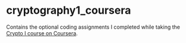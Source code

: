 # cryptography1_coursera

Contains the optional coding assignments I completed while taking the [Crypto I course on Coursera](https://www.coursera.org/learn/crypto/home/info).

